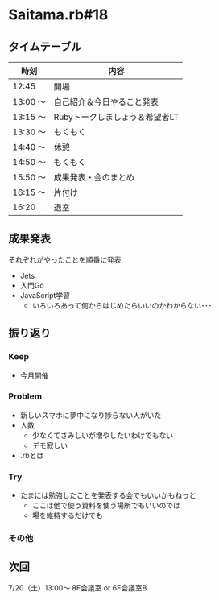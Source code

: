 # Saitama.rb#18

## タイムテーブル

| 時刻 | 内容 |
| --- | --- |
| 12:45 | 開場 |
| 13:00 ～  | 自己紹介＆今日やること発表 |
| 13:15 ～ | Rubyトークしましょう＆希望者LT |
| 13:30 ～ | もくもく |
| 14:40 ～ | 休憩 |
| 14:50 ～ | もくもく |
| 15:50 ～ | 成果発表・会のまとめ |
| 16:15 ～ | 片付け |
| 16:20 | 退室 |

## 成果発表

それぞれがやったことを順番に発表

- Jets
- 入門Go
- JavaScript学習
  - いろいろあって何からはじめたらいいのかわからない･･･

## 振り返り

### Keep

- 今月開催

### Problem

- 新しいスマホに夢中になり捗らない人がいた
- 人数
  - 少なくてさみしいが増やしたいわけでもない
  - デモ寂しい
- .rbとは

### Try

- たまには勉強したことを発表する会でもいいかもねっと
  - ここは他で使う資料を使う場所でもいいのでは
  - 場を維持するだけでも

### その他



## 次回

7/20（土）13:00～ 8F会議室 or 6F会議室B
